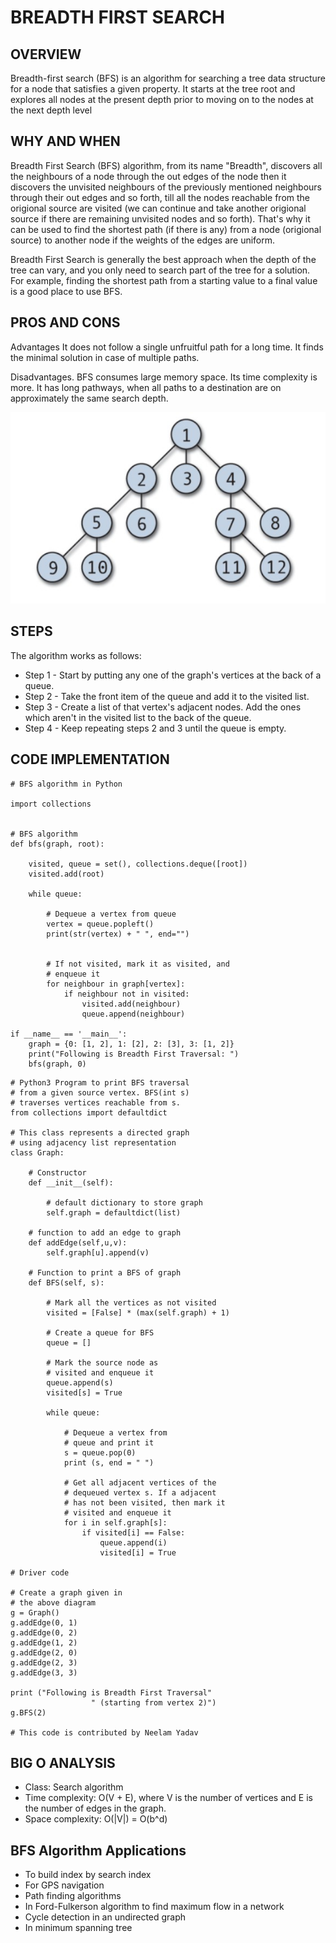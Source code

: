 # BREADTH FIRST SEARCH
## OVERVIEW
Breadth-first search (BFS) is an algorithm for searching a tree data structure for a node that satisfies a given property. It starts at the tree root and explores all nodes at the present depth prior to moving on to the nodes at the next depth level

## WHY AND WHEN
Breadth First Search (BFS) algorithm, from its name "Breadth", discovers all the neighbours of a node through the out edges of the node then it discovers the unvisited neighbours of the previously mentioned neighbours through their out edges and so forth, till all the nodes reachable from the origional source are visited (we can continue and take another origional source if there are remaining unvisited nodes and so forth). That's why it can be used to find the shortest path (if there is any) from a node (origional source) to another node if the weights of the edges are uniform.

Breadth First Search is generally the best approach when the depth of the tree can vary, and you only need to search part of the tree for a solution. For example, finding the shortest path from a starting value to a final value is a good place to use BFS.

## PROS AND CONS
Advantages 
It does not follow a single unfruitful path for a long time. It finds the minimal solution in case of multiple paths.

Disadvantages.
BFS consumes large memory space. Its time complexity is more.
It has long pathways, when all paths to a destination are on approximately the same search depth.

![Alt Text](https://github.com/iamAkolab/ninja_dojo/blob/main/AlgorithmDS_Clan/25_Algorithm/img/Breadth-First%20Search.jpg)

## STEPS
The algorithm works as follows:

* Step 1 - Start by putting any one of the graph's vertices at the back of a queue.
* Step 2 - Take the front item of the queue and add it to the visited list.
* Step 3 - Create a list of that vertex's adjacent nodes. Add the ones which aren't in the visited list to the back of the queue.
* Step 4 - Keep repeating steps 2 and 3 until the queue is empty.

## CODE IMPLEMENTATION
```
# BFS algorithm in Python

import collections


# BFS algorithm
def bfs(graph, root):

    visited, queue = set(), collections.deque([root])
    visited.add(root)

    while queue:

        # Dequeue a vertex from queue
        vertex = queue.popleft()
        print(str(vertex) + " ", end="")


        # If not visited, mark it as visited, and
        # enqueue it
        for neighbour in graph[vertex]:
            if neighbour not in visited:
                visited.add(neighbour)
                queue.append(neighbour)

if __name__ == '__main__':
    graph = {0: [1, 2], 1: [2], 2: [3], 3: [1, 2]}
    print("Following is Breadth First Traversal: ")
    bfs(graph, 0)

```




```
# Python3 Program to print BFS traversal
# from a given source vertex. BFS(int s)
# traverses vertices reachable from s.
from collections import defaultdict
 
# This class represents a directed graph
# using adjacency list representation
class Graph:
 
    # Constructor
    def __init__(self):
 
        # default dictionary to store graph
        self.graph = defaultdict(list)
 
    # function to add an edge to graph
    def addEdge(self,u,v):
        self.graph[u].append(v)
 
    # Function to print a BFS of graph
    def BFS(self, s):
 
        # Mark all the vertices as not visited
        visited = [False] * (max(self.graph) + 1)
 
        # Create a queue for BFS
        queue = []
 
        # Mark the source node as
        # visited and enqueue it
        queue.append(s)
        visited[s] = True
 
        while queue:
 
            # Dequeue a vertex from
            # queue and print it
            s = queue.pop(0)
            print (s, end = " ")
 
            # Get all adjacent vertices of the
            # dequeued vertex s. If a adjacent
            # has not been visited, then mark it
            # visited and enqueue it
            for i in self.graph[s]:
                if visited[i] == False:
                    queue.append(i)
                    visited[i] = True
 
# Driver code
 
# Create a graph given in
# the above diagram
g = Graph()
g.addEdge(0, 1)
g.addEdge(0, 2)
g.addEdge(1, 2)
g.addEdge(2, 0)
g.addEdge(2, 3)
g.addEdge(3, 3)
 
print ("Following is Breadth First Traversal"
                  " (starting from vertex 2)")
g.BFS(2)
 
# This code is contributed by Neelam Yadav
```  

## BIG O ANALYSIS
* Class:	Search algorithm
* Time complexity: O(V + E), where V is the number of vertices and E is the number of edges in the graph.
* Space complexity: O(|V|) = O(b^d)

## BFS Algorithm Applications
* To build index by search index
* For GPS navigation
* Path finding algorithms
* In Ford-Fulkerson algorithm to find maximum flow in a network
* Cycle detection in an undirected graph
* In minimum spanning tree
